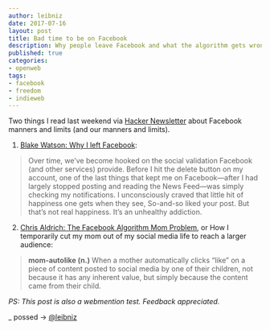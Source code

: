 ```yaml
---
author: leibniz
date: 2017-07-16
layout: post
title: Bad time to be on Facebook
description: Why people leave Facebook and what the algorithm gets wrong about us when we post, and when your mother instantly likes that post.
published: true
categories:
- openweb
tags:
- facebook
- freedom
- indieweb
---
```


Two things I read last weekend via [Hacker Newsletter](http://mailchi.mp/hackernewsletter/360?e=69e4c56ba1) about Facebook manners and limits (and our manners and limits).

1. [Blake Watson: Why I left Facebook](https://www.blakewatson.com/journal/why-i-left-facebook):

> Over time, we’ve become hooked on the social validation Facebook (and other services) provide. Before I hit the delete button on my account, one of the last things that kept me on Facebook—after I had largely stopped posting and reading the News Feed—was simply checking my notifications. I unconsciously craved that little hit of happiness one gets when they see, So-and-so liked your post. But that’s not real happiness. It’s an unhealthy addiction.

2. [Chris Aldrich: The Facebook Algorithm Mom Problem](http://boffosocko.com/2017/07/11/the-facebook-algorithm-mom-problem/), or How I temporarily cut my mom out of my social media life to reach a larger audience: 

> __mom-autolike (n.)__  When a mother automatically clicks “like” on a piece of content posted to social media by one of their children, not because it has any inherent value, but simply because the content came from their child.

_PS: This post is also a webmention test. Feedback appreciated._

_
possed → <i class="fa fa-twitter"></i> [@leibniz](http://twitter.com/leibniz/status/xxxxxxxx)